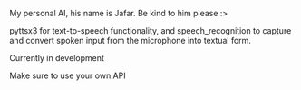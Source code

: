 My personal AI, his name is Jafar. Be kind to him please :>

pyttsx3 for text-to-speech functionality, and speech_recognition to capture and convert spoken input from the microphone into textual form.

Currently in development

Make sure to use your own API
